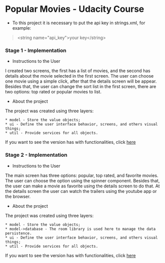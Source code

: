 # Popular Movies - Udacity Course

- To this project it is necessary to put the api key in strings.xml, for example:

> \<string name="api_key"\>your key\<\/string\>

### Stage 1 - Implementation

- Instructions to the User

I created two screens, the first has a list of movies, and the second has details about the movie selected in the first screen. The user can choose one movie using a simple click, after that the details screen will be appear. Besides that, the user can change the sort list in the first screen, there are two options: top rated or popular movies to list.

- About the project

The project was created using three layers: 

    * model - Store the value objects;
    * ui - Define the user interface behavior, screens, and others visual things;
    * util - Provide services for all objects.
    
If you want to see the version has with functionalities, click [here](https://github.com/tido4410/popularmovies_udacitycourse/releases/tag/stage1v1.0.0)

### Stage 2 - Implementation

- Instructions to the User

The main screen has three options: popular, top rated, and favorite movies. The user can choose the option using the spinner component. Besides that, the user can make a movie as favorite using the details screen to do that. At the details screen the user can watch the trailers using the youtube app or the browser.

- About the project

The project was created using three layers: 

    * model - Store the value objects;
    * model->database - The room library is used here to manage the data persistence.
    * ui - Define the user interface behavior, screens, and others visual things;
    * util - Provide services for all objects.

If you want to see the version has with functionalities, click [here](https://github.com/tido4410/popularmovies_udacitycourse/releases/tag/stage2v1.0.0)
